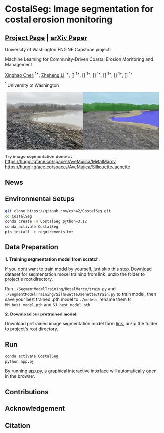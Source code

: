 # CostalSeg: Image segmentation for costal erosion monitoring

## [Project Page](https://costalseg.github.io/) | [arXiv Paper]()

University of Washington ENGINE Capstone project: 

Machine Learning for Community-Driven Coastal Erosion Monitoring and Management

[Xinghao Chen](https://cxh42.github.io/) <sup>1*</sup>, [Zheheng Li](https://github.com/Martyr12333) <sup>1*</sup>, [] <sup>1*</sup>, [] <sup>1*</sup>, [] <sup>1*</sup>, [] <sup>1*</sup>, [] <sup>1*</sup>, [] <sup>1*</sup>

<sup>1 </sup>University of Washington&emsp;

<div style="display: flex; justify-content: center;">
    <img src="assets/originalshow.jpg" style="width: 49%;" />
    <img src="assets/overlayshow.webp" style="width: 49%;" />
</div>

Try image segmentation demo at  
https://huggingface.co/spaces/AveMujica/MetalMarcy  
https://huggingface.co/spaces/AveMujica/SilhouetteJaenette  

## News

## Environmental Setups
```bash
git clone https://github.com/cxh42/CostalSeg.git
cd CostalSeg
conda create -n CostalSeg python=3.12 
conda activate CostalSeg
pip install -r requirements.txt
```

## Data Preparation

**1. Training segmentation model from scratch:**

If you dont want to train model by yourself, just skip this step. Download dataset for segmentation model training from [link](https://drive.google.com/file/d/184yJDCdGg8OZzl6mnEC8e8TvO_cK-qFU/view?usp=sharing), unzip the folder to project's root directory. 

Run `./SegmentModelTraining/MetalMarcy/train.py` and `./SegmentModelTraining/SilhouetteJaenette/train.py` to train model, then save your best trained .pth model to `./models`, rename them to `MM_best_model.pth` and `SJ_best_model.pth`

**2. Download our pretrained model:**

Download pretrained image segmentation model form [link](https://drive.google.com/file/d/1qGGWi3F_BLzHptIFHY33XDsABbfnalEB/view?usp=sharing), unzip the folder to project's root directory.

## Run
```bash
conda activate CostalSeg
python app.py
```
By running app.py, a graphical interactive interface will automatically open in the browser.

## Contributions

## Acknowledgement

## Citation
